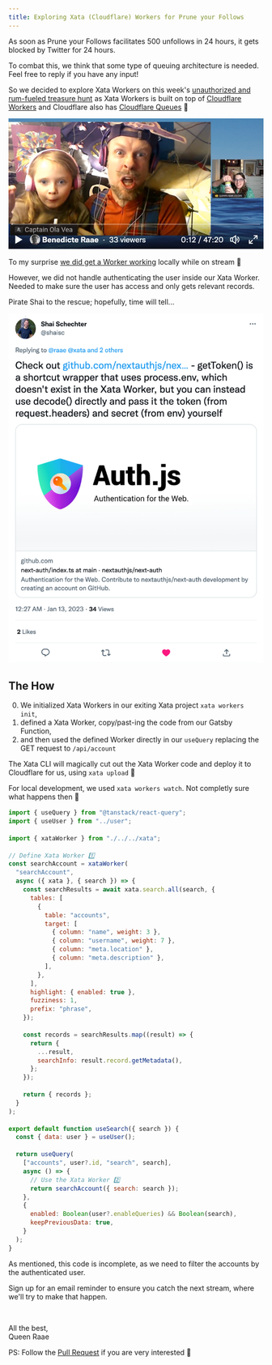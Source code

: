 ```yaml
---
title: Exploring Xata (Cloudflare) Workers for Prune your Follows
---
```


As soon as Prune your Follows facilitates 500 unfollows in 24 hours, it gets blocked by Twitter for 24 hours.

To combat this, we think that some type of queuing architecture is needed. Feel free to reply if you have any input!

So we decided to explore Xata Workers on this week's [unauthorized and rum-fueled treasure hunt](https://youtu.be/O89C_yxZK3o) as Xata Workers is built on top of [Cloudflare Workers](https://developers.cloudflare.com/workers) and Cloudflare also has [Cloudflare Queues](https://developers.cloudflare.com/queues/) 🤔

[![Screengrab of stream with crazy looking Captain Ola and funny looking Pirate Princess](./screengrab.jpg)](https://youtu.be/O89C_yxZK3o)

To my surprise [we did get a Worker working](https://youtu.be/O89C_yxZK3o?t=1558) locally while on stream 🥳

However, we did not handle authenticating the user inside our Xata Worker. Needed to make sure the user has access and only gets relevant records.

Pirate Shai to the rescue; hopefully, time will tell...

[![getToken() is a shortcut wrapper that uses process.env, which doesn't exist in the Xata Worker, but you can instead use decode() directly and pass it the token (from request.headers) and secret (from env) yourself](./twitter.com_shaisc.png)](https://twitter.com/shaisc/status/1613679030494023682)

## The How

0. We initialized Xata Workers in our exiting Xata project `xata workers init`,
1. defined a Xata Worker, copy/past-ing the code from our Gatsby Function,
2. and then used the defined Worker directly in our `useQuery` replacing the GET request to `/api/account`

The Xata CLI will magically cut out the Xata Worker code and deploy it to Cloudflare for us, using `xata upload` 🤯

For local development, we used `xata workers watch`. Not completly sure what happens then 😬

```jsx
import { useQuery } from "@tanstack/react-query";
import { useUser } from "../user";

import { xataWorker } from "./../../xata";

// Define Xata Worker 1️⃣
const searchAccount = xataWorker(
  "searchAccount",
  async ({ xata }, { search }) => {
    const searchResults = await xata.search.all(search, {
      tables: [
        {
          table: "accounts",
          target: [
            { column: "name", weight: 3 },
            { column: "username", weight: 7 },
            { column: "meta.location" },
            { column: "meta.description" },
          ],
        },
      ],
      highlight: { enabled: true },
      fuzziness: 1,
      prefix: "phrase",
    });

    const records = searchResults.map((result) => {
      return {
        ...result,
        searchInfo: result.record.getMetadata(),
      };
    });

    return { records };
  }
);

export default function useSearch({ search }) {
  const { data: user } = useUser();

  return useQuery(
    ["accounts", user?.id, "search", search],
    async () => {
      // Use the Xata Worker 2️⃣
      return searchAccount({ search: search });
    },
    {
      enabled: Boolean(user?.enableQueries) && Boolean(search),
      keepPreviousData: true,
    }
  );
}
```

As mentioned, this code is incomplete, as we need to filter the accounts by the authenticated user.

Sign up for an email reminder to ensure you catch the next stream, where we'll try to make that happen.

&nbsp;

All the best,\
Queen Raae

PS: Follow the [Pull Request](https://github.com/queen-raae/prune-your-follows/pull/74) if you are very interested 🤪

